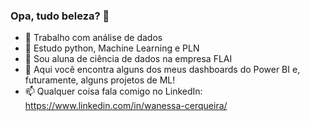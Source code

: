 ### Opa, tudo beleza? 👋

- 🔭 Trabalho com análise de dados 
- 🌱 Estudo python, Machine Learning e PLN
- 👯 Sou aluna de ciência de dados na empresa FLAI
- 🤔 Aqui você encontra alguns dos meus dashboards do Power BI e, futuramente, alguns projetos de ML!
- 📫 Qualquer coisa fala comigo no LinkedIn: https://www.linkedin.com/in/wanessa-cerqueira/

